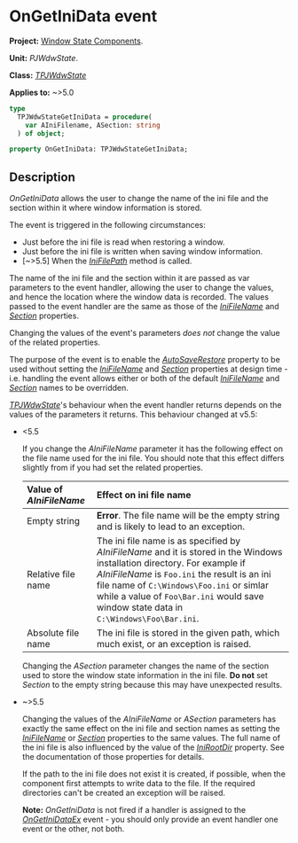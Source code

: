 # OnGetIniData event

**Project:** [Window State Components](../API.md).

**Unit:** _PJWdwState_.

**Class:** _[TPJWdwState](./TPJWdwState.md)_

**Applies to:** ~>5.0

```pascal
type
  TPJWdwStateGetIniData = procedure(
    var AIniFilename, ASection: string
  ) of object;

property OnGetIniData: TPJWdwStateGetIniData;
```

## Description

_OnGetIniData_ allows the user to change the name of the ini file and the section within it where window information is stored.

The event is triggered in the following circumstances:

  * Just before the ini file is read when restoring a window.
  * Just before the ini file is written when saving window information.
  * [~>5.5] When the _[IniFilePath](./TPJWdwState-IniFilePath.md)_ method is called.

The name of the ini file and the section within it are passed as var parameters to the event handler, allowing the user to change the values, and hence the location where the window data is recorded.  The values passed to the event handler are the same as those of the _[IniFileName](./TPJWdwState-IniFileName.md)_ and _[Section](./TPJWdwState-Section.md)_ properties.

Changing the values of the event's parameters _does not_ change the value of the related properties.

The purpose of the event is to enable the _[AutoSaveRestore](./TPJCustomWdwState-AutoSaveRestore.md)_ property to be used without setting the _[IniFileName](./TPJWdwState-IniFileName.md)_ and _[Section](./TPJWdwState-Section.md)_ properties at design time - i.e. handling the event allows either or both of the default _[IniFileName](./TPJWdwState-IniFileName.md)_ and _[Section](./TPJWdwState-Section.md)_ names to be overridden.

_[TPJWdwState](./TPJWdwState.md)_'s behaviour when the event handler returns depends on the values of the parameters it returns. This behaviour changed at v5.5:

* <5.5

  If you change the _AIniFileName_ parameter it has the following effect on the file name used for the ini file. You should note that this effect differs slightly from if you had set the related properties.

  | Value of _AIniFileName_ | Effect on ini file name |
  |:------------------------|:------------------------|
  | Empty string | **Error**. The file name will be the empty string and is likely to lead to an exception. |
  | Relative file name | The ini file name is as specified by _AIniFileName_ and it is stored in the Windows installation directory. For example if _AIniFileName_ is `Foo.ini` the result is an ini file name of `C:\Windows\Foo.ini` or simlar while a value of `Foo\Bar.ini` would save window state data in `C:\Windows\Foo\Bar.ini`. |
  | Absolute file name | The ini file is stored in the given path, which much exist, or an exception is raised. |

  Changing the _ASection_ parameter changes the name of the section used to store the window state information in the ini file. **Do not** set _Section_ to the empty string because this may have unexpected results.

* ~>5.5

  Changing the values of the _AIniFileName_ or _ASection_ parameters has exactly the same effect on the ini file and section names as setting the _[IniFileName](./TPJWdwState-IniFileName.md)_ or _[Section](./TPJWdwState-Section.md)_ properties to the same values. The full name of the ini file is also influenced by the value of the _[IniRootDir](./TPJWdwState-IniRootDir.md)_ property. See the documentation of those properties for details.

  If the path to the ini file does not exist it is created, if possible, when the component first attempts to write data to the file. If the required directories can't be created an exception will be raised.

  **Note:** _OnGetIniData_ is not fired if a handler is assigned to the _[OnGetIniDataEx](./TPJWdwState-OnGetIniDataEx.md)_ event - you should only provide an event handler one event or the other, not both.
